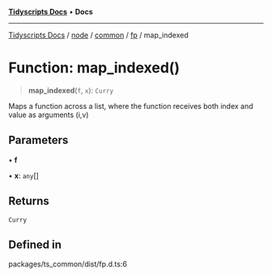 [**Tidyscripts Docs**](../../../../../../../README.md) • **Docs**

***

[Tidyscripts Docs](../../../../../../../globals.md) / [node](../../../../../README.md) / [common](../../../README.md) / [fp](../README.md) / map\_indexed

# Function: map\_indexed()

> **map\_indexed**(`f`, `x`): `Curry`

Maps a function across a list, where the function receives both index and value as arguments (i,v)

## Parameters

• **f**

• **x**: `any`[]

## Returns

`Curry`

## Defined in

packages/ts\_common/dist/fp.d.ts:6
